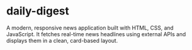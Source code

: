 # daily-digest
A modern, responsive news application built with HTML, CSS, and JavaScript. It fetches real-time news headlines using external APIs and displays them in a clean, card-based layout.
